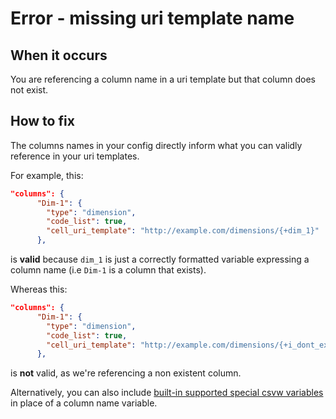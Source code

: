 # Error - missing uri template name

## When it occurs

You are referencing a column name in a uri template but that column does not exist.

## How to fix

The columns names in your config directly inform what you can validly reference in your uri templates.

For example, this:

```json
"columns": {
      "Dim-1": {
        "type": "dimension",
        "code_list": true,
        "cell_uri_template": "http://example.com/dimensions/{+dim_1}"
      },
```

is **valid** because `dim_1` is just a correctly formatted variable expressing a column name (i.e `Dim-1` is a column that exists).

Whereas this:

```json
"columns": {
      "Dim-1": {
        "type": "dimension",
        "code_list": true,
        "cell_uri_template": "http://example.com/dimensions/{+i_dont_exist}"
      },
```

is **not** valid, as we're referencing a non existent column.

Alternatively, you can also include [built-in supported special csvw variables](https://www.w3.org/TR/2015/REC-tabular-metadata-20151217/#h-uri-template-properties) in place of a column name variable.

<!-- TODO: Link to somewhere which helps the user define multi-measure dimensions. -->
